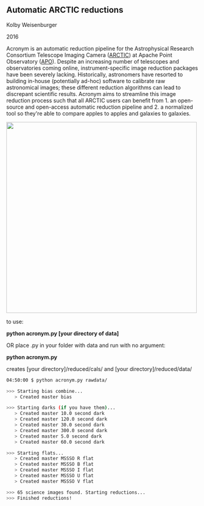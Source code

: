 ## Automatic ARCTIC reductions
Kolby Weisenburger

2016

Acronym is an automatic reduction pipeline for the Astrophysical Research Consortium Telescope Imaging Camera ([ARCTIC](http://www.apo.nmsu.edu/arc35m/Instruments/ARCTIC/)) at Apache Point Observatory ([APO](http://www.apo.nmsu.edu/)). Despite an increasing number of telescopes and observatories coming online, instrument-specific image reduction packages have been severely lacking. Historically, astronomers have resorted to building in-house (potentially ad-hoc) software to calibrate raw astronomical images; these different reduction algorithms can lead to discrepant scientific results. Acronym aims to streamline this image reduction process such that all ARCTIC users can benefit from 1. an open-source and open-access automatic reduction pipeline and 2. a normalized tool so they're able to compare apples to apples and galaxies to galaxies.

<img src="https://github.com/kweis/acronym/blob/master/docs/Aligned_m106.png" width="500" height="500" align="middle"/>

to use:

**python acronym.py [your directory of data]**

OR place .py in your folder with data and run with no argument:

**python acronym.py**

creates [your directory]/reduced/cals/ and [your directory]/reduced/data/



  ```bash
04:50:00 $ python acronym.py rawdata/

 >>> Starting bias combine...
     > Created master bias

 >>> Starting darks (if you have them)...
     > Created master 10.0 second dark
     > Created master 120.0 second dark
     > Created master 30.0 second dark
     > Created master 300.0 second dark
     > Created master 5.0 second dark
     > Created master 60.0 second dark

 >>> Starting flats...
     > Created master MSSSO R flat
     > Created master MSSSO B flat
     > Created master MSSSO I flat
     > Created master MSSSO U flat
     > Created master MSSSO V flat

 >>> 65 science images found. Starting reductions...
 >>> Finished reductions! 
  ```
